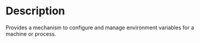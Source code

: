 # Description

Provides a mechanism to configure and manage environment variables for a
machine or process.
